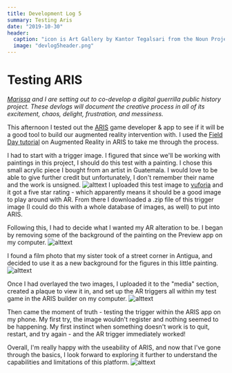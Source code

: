```yaml
---
title: Development Log 5
summary: Testing Aris 
date: "2019-10-30" 
header:
  caption: "icon is Art Gallery by Kantor Tegalsari from the Noun Project"
  image: "devlog5header.png"
--- 
```

# Testing ARIS 
*[Marissa](https://marissafoley.netlify.com/) and I are setting out to co-develop a digital guerrilla public history project. These devlogs will document the creative process in all of its excitement, chaos, delight, frustration, and messiness.*

This afternoon I tested out the [ARIS](https://fielddaylab.org/make/aris/) game developer & app to see if it will be a good tool to build our augmented reality intervention with. I used the [Field Day tutorial](https://fielddaylab.wisc.edu/courses/aris-ar) on Augmented Reality in ARIS to take me through the process.

I had to start with a trigger image. I figured that since we'll be working with paintings in this project, I should do this test with a painting. I chose this small acrylic piece I bought from an artist in Guatemala. I would love to be able to give further credit but unfortunately, I don't remember their name and the work is unsigned. 
![alttext](/img/guatemala-painting-copy.jpg)
I uploaded this test image to [vuforia](https://developer.vuforia.com/) and it got a five star rating - which apparently means it should be a good image to play around with AR. From there I downloaded a .zip file of this trigger image (I could do this with a whole database of images, as well) to put into ARIS. 

Following this, I had to decide what I wanted my AR alteration to be. I began by removing some of the background of the painting on the Preview app on my computer. 
![alttext](/img/AR-TEST-transparent-copy.jpg)

I found a film photo that my sister took of a street corner in Antigua, and decided to use it as a new background for the figures in this little painting. 
![alttext](/img/antigua.jpg)

Once I had overlayed the two images, I uploaded it to the "media" section, created a plaque to view it in, and set up the AR triggers all within my test game in the ARIS builder on my computer. 
![alttext](/img/ARTEST-overlay-copy.jpg)

Then came the moment of truth - testing the trigger within the ARIS app on my phone. My first try, the image wouldn't register and nothing seemed to be happening. My first instinct when something doesn't work is to quit, restart, and try again - and the AR trigger immediately worked! 

Overall, I'm really happy with the useability of ARIS, and now that I've gone through the basics, I look forward to exploring it further to understand the capabilities and limitations of this platform. 
![alttext](/img/IMG5934-1.jpg)





